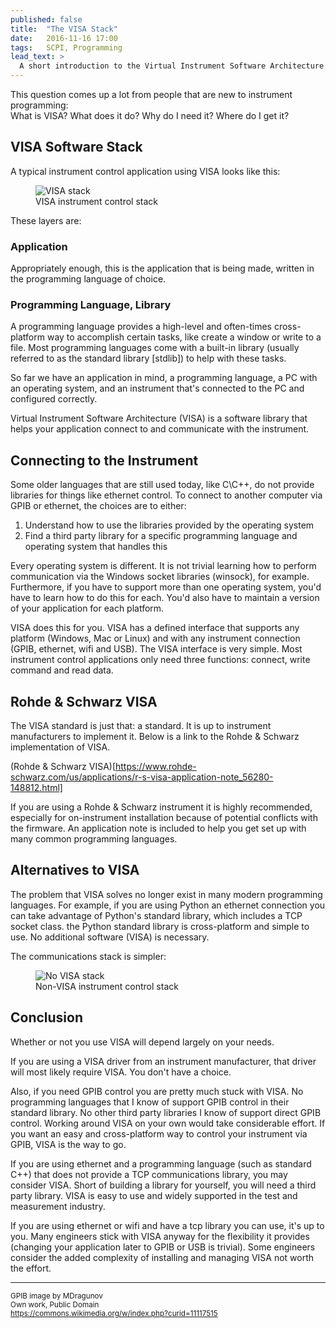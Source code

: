 ```yaml
---
published: false
title:  "The VISA Stack"
date:   2016-11-16 17:00
tags:   SCPI, Programming
lead_text: >
  A short introduction to the Virtual Instrument Software Architecture (VISA)
---
```


This question comes up a lot from people that are new to instrument programming:  
What is VISA? What does it do? Why do I need it? Where do I get it?

VISA Software Stack
-------------------

A typical instrument control application using VISA looks like this:

<figure class="center">
	<img class="tall-img" alt="VISA stack" src="/blog/2016/11/16/the-visa-stack/visa-stack.svg" />
	<figcaption>
		VISA instrument control stack
	</figcaption>
</figure>

These layers are:

### Application  
Appropriately enough, this is the application that is being made, written in the programming language of choice.

### Programming Language, Library
A programming language provides a high-level and often-times cross-platform way to accomplish certain tasks, like create a window or write to a file. Most programming languages come with a built-in library (usually referred to as the standard library [stdlib]) to help with these tasks.

So far we have an application in mind, a programming language, a PC with an operating system, and an instrument that's connected to the PC and configured correctly.

Virtual Instrument Software Architecture (VISA) is a software library that helps your application connect to and communicate with the instrument.

Connecting to the Instrument
----------------------------

Some older languages that are still used today, like C\C++, do not provide libraries for things like ethernet control. To connect to another computer via GPIB or ethernet, the choices are to either:

1. Understand how to use the libraries provided by the operating system
2. Find a third party library for a specific programming language and operating system that handles this

Every operating system is different. It is not trivial learning how to perform communication via the Windows socket libraries (winsock), for example. Furthermore, if you have to support more than one operating system, you'd have to learn how to do this for each. You'd also have to maintain a version of your application for each platform.

VISA does this for you. VISA has a defined interface that supports any platform (Windows, Mac or Linux) and with any instrument connection (GPIB, ethernet, wifi and USB). The VISA interface is very simple. Most instrument control applications only need three functions: connect, write command and read data.

Rohde & Schwarz VISA
--------------------

The VISA standard is just that: a standard. It is up to instrument manufacturers to implement it. Below is a link to the Rohde & Schwarz implementation of VISA.

(Rohde & Schwarz VISA)[https://www.rohde-schwarz.com/us/applications/r-s-visa-application-note_56280-148812.html]

If you are using a Rohde & Schwarz instrument it is highly recommended, especially for on-instrument installation because of potential conflicts with the firmware. An application note is included to help you get set up with many common programming languages.

Alternatives to VISA
--------------------

The problem that VISA solves no longer exist in many modern programming languages. For example, if you are using Python an ethernet connection you can take advantage of Python's standard library, which includes a TCP socket class. the Python standard library is cross-platform and simple to use. No additional software (VISA) is necessary.

The communications stack is simpler:

<figure class="center">
	<img class="tall-img" alt="No VISA stack" src="/blog/2016/11/16/the-visa-stack/no-visa-stack.svg" />
	<figcaption>Non-VISA instrument control stack
	</figcaption>
</figure>

Conclusion
----------

Whether or not you use VISA will depend largely on your needs.

If you are using a VISA driver from an instrument manufacturer, that driver will most likely require VISA. You don't have a choice.

Also, if you need GPIB control you are pretty much stuck with VISA. No programming languages that I know of support GPIB control in their standard library. No other third party libraries I know of support direct GPIB control. Working around VISA on your own would take considerable effort. If you want an easy and cross-platform way to control your instrument via GPIB, VISA is the way to go.

If you are using ethernet and a programming language (such as standard C++) that does not provide a TCP communications library, you may consider VISA. Short of building a library for yourself, you will need a third party library. VISA is easy to use and widely supported in the test and measurement industry.

If you are using ethernet or wifi and have a tcp library you can use, it's up to you. Many engineers stick with VISA anyway for the flexibility it provides (changing your application later to GPIB or USB is trivial). Some engineers consider the added complexity of installing and managing VISA not worth the effort.

<hr />
<small>
	GPIB image by MDragunov<br>
	Own work, Public Domain<br>
	<a href="https://commons.wikimedia.org/w/index.php?curid=11117515">https://commons.wikimedia.org/w/index.php?curid=11117515</a>
</small>
